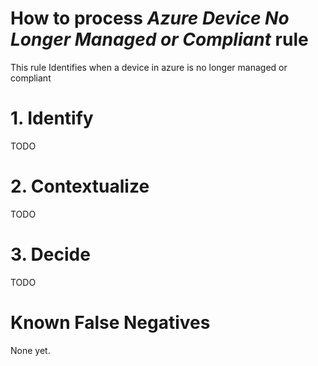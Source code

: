 # How to process *Azure Device No Longer Managed or Compliant* rule
This rule Identifies when a device in azure is no longer managed or compliant

# 1. Identify
TODO

# 2. Contextualize
TODO

# 3. Decide
TODO

# Known False Negatives
None yet.
